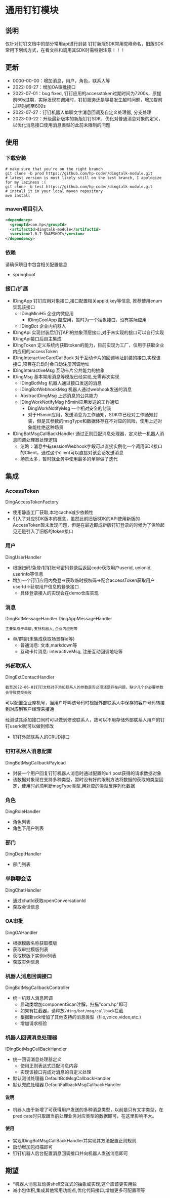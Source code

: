 # 通用钉钉模块

## 说明
仅针对钉钉文档中的部分常用api进行封装
钉钉新版SDK常用驼峰命名，旧版SDK常用下划线方式，在看文档和调用其SDK时需特别注意！！！

## 更新
- 0000-00-00：增加消息，用户，角色，联系人等
- 2022-06-27：增加OA审批接口
- 2022-07-01：bug fixed, 钉钉应用的accesstoken过期时间为7200s，原提前60s过期，实际发现在调用时，钉钉服务还是容易发生超时问题，增加提前过期时间至600s
- 2022-07-27：钉钉机器人单聊文字消息回调及自定义处理器, 分支处理 
- 2023-03-22：升级最新版本的新版钉钉SDK，优化对普通消息对象的定义，以优化消息接口使用消息类型的此前未限制的问题

## 使用
### 下载安装
```shell
# make sure that you're on the right branch
git clone -b prod https://github.com/hp-coder/dingtalk-module.git
# latest version is most likely still on the test branch, I apologize for my laziness :( 
git clone -b test https://github.com/hp-coder/dingtalk-module.git
# install it in your local maven repository
mvn install
```
### maven项目引入
```xml
<dependency>
  <groupId>com.hp</groupId>
  <artifactId>dingtalk-module</artifactId>
  <version>1.0.7-SNAPSHOT</version>
</dependency>
```

### 依赖
请确保项目中包含相关配置信息
- springboot

### 接口/扩展
- IDingApp 钉钉应用对象接口,接口配置相关appid,key等信息, 推荐使用enum实现该接口
    - IDingMiniH5 企业内微应用
      - IDingCoolApp 酷应用，暂时为一个抽象接口，没有实际应用
    - IDingBot 企业内机器人
- IDingApi 实现封装后钉钉API的抽象顶层接口,对于未实现的接口可以自行实现IDingApi接口后自主集成
- IDingToken 定义系统内获取token的能力，目前实现为工厂，仅用于获取企业内应用的accessToken
- IDingInteractiveCardCallBack 对于互动卡片的回调地址封装的接口,实现该接口,项目在启动时会自动注册回调地址
- IDingInteractiveMsg 互动卡片公共能力的抽象
- IDingMsg 基本常用消息等模版已经实现,无需再次实现
  - IDingBotMsg 机器人通过接口发送的消息
  - IDingBotWebhookMsg 机器人通过webhook发送的消息
  - AbstractDingMsg 上述消息的公共能力
  - IDingWorkNotifyMsg h5mini应用发送的工作通知
    - DingWorkNotifyMsg 一个相对安全的封装
    - 对于H5mini应用，发送消息为工作通知，SDK中已经对工作通知封装，但是其参数的msgType和数据体存在不对应的风险，使用上述对象能杜绝这种场景
- IDingBotMsgCallBackHandler 通过正则匹配消息处理器，定义统一机器人消息回调处理器处理逻辑
  - 忽略：消息中有sessionWebhook字段可以直接实例化一个调用SDK接口的Client，通过这个client可以直接对该会话发送消息
  - 场景太多，暂时就业务中使用最多的单聊做了迭代


## 集成
### AccessToken
DingAccessTokenFactory
- 使用静态工厂获取,本地cache减少依赖性
- 引入了对应SDK版本的概念，虽然此前旧版SDK的API使用新版的AccessToken暂未发现问题，但是在最近即成新版钉钉登录的时候为了保险起见还是引入了旧版的token接口

### 用户
DingUserHandler
- 根据扫码/免登/钉钉账号密码登录后返回code获取用户userid, unionid, userinfo等信息
- 增加一个钉钉应用内免登->获取临时授权码->配合accessToken获取用户userId->获取用户信息的登录接口
  - 具体登录接入的实现会在demo仓库实现

### 消息
DingBotMessageHandler
DingAppMessageHandler

`主要集成于单聊,支持机器人,企业内应用等`
- 单/群聊(未集成获取场景群id等)
    - 普通消息: 文本,markdown等
    - 互动卡片消息: interactiveMsg, 注册互动回调地址等

### 外部联系人
DingExtContactHandler

`截至2022-06-01钉钉文档对于添加联系人的参数是否必须还是存在问题，缺少几个非必要参数会导致提交失败`

可以配置企业座机号，当用户呼叫该号码时根据外部联系人中保存的客户号码转接到对应到客户经理来接通

经测试其添加接口同时可以做到修改联系人，故可以不用存储外部联系人用户的钉钉userid就可以做到修改
- 钉钉外部联系人的CRUD接口

### 钉钉机器人消息配置
DingBotMsgCallbackPayload
- 封装一个用户回复钉钉机器人消息时通过配置的url post获得的请求数据对象
- 该数据对象现在支持多种类型，暂时没有好的限制方法将数据的获取的类型固定，使用时必须判断msgType类型,用对应的类型反序列化数据

### 角色
DingRoleHandler
- 角色列表
- 角色下用户列表

### 部门
DingDeptHandler
- 部门列表

### 单群聊会话
DingChatHandler
- 通过chatId获取openConversationId
- 获取会话信息

### OA审批
DingOAHandler
- 根据模版名称获取模版
- 获取审批模版列表
- 获取模版下实例id列表
- 获取实例信息

### 机器人消息回调接口
DingBotMsgCallbackController
- 统一机器人消息回调
    - 启动类增加componentScan注解，扫描"com.hp"即可
    - 如果有拦截器，请释放`/ding/bot/msg/callback`拦截
    - 根据新sdk增加了其他支持的消息类型（file,voice,video,etc.)
    - 增加请求校验

### 机器人回调消息处理器
IDingBotMsgCallBackHandler
- 统一回调消息处理器定义
    - 使用正则表达式匹配消息内容
    - 实现该接口完成对消息的自定义处理
- 默认测试处理器 DefaultBotMsgCallbackHandler
- 默认兜底处理器 DefaultFallbackMsgCallbackHandler

#### 说明
- 机器人由于新增了可获得用户发送的多种消息类型，以前是只有文字类型，在predicate时只取跟当前处理业务对应类型的数据即可，在这里影响不大。

#### 使用
- 实现IDingBotMsgCallBackHandler并实现其方法配置正则规则
- 启动增加包扫描即可
- 钉钉机器人后台配置消息回调接口并向机器人发送消息即可

## 期望
- *机器人消息互动类shell交互式的抽象或实现,这个应该更实用些
- 减小包体积,集成其他常用功能点,优化代码接口,增加更多可配置项等
